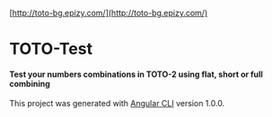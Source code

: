 [http://toto-bg.epizy.com/](http://toto-bg.epizy.com/)
# TOTO-Test
#### Test your numbers combinations in ТОТО-2 using flat, short or full combining
This project was generated with [Angular CLI](https://github.com/angular/angular-cli) version 1.0.0.
